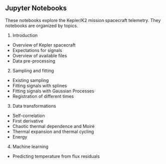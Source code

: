 Jupyter Notebooks
--

These notebooks explore the Kepler/K2 mission spacecraft telemetry.  They notebooks are organized by topics.

1. Introduction
  - Overview of Kepler spacecraft
  - Expectations for signals
  - Overview of available files
  - Data pre-processing

2. Sampling and fitting
  - Existing sampling
  - Fitting signals with splines
  - Fitting signals with Gaussian Processes
  - Registration of different times

3. Data transformations
  - Self-correlation
  - First derivative
  - Chaotic thermal dependence and Moiré
  - Thermal expansion and thermal cycling
  - Energy

4. Machine learning
  - Predicting temperature from flux residuals
